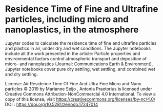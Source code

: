 # Residence Time of Fine and Ultrafine particles, including micro and nanoplastics, in the atmosphere

Jupyter codes to calculate the residence time of fine and ultrafine particles and plastics in air, under dry and wet conditions. The Jupyter notebooks include all the work presented in the article: Particle properties and environmental factors control atmospheric transport and deposition of micro- and nanoplastics (Journal: Communications Earth & Environment). Jupyter notebooks cover pure dry settling, wet settling, and combined wet and dry settling.


License:
Air Residence Time Of Fine And Ultra Fine Micro and Nano particles © 2019 by Marianne Seijo , Antonia Praetorius is licensed under Creative Commons Attribution-NonCommercial 4.0 International. To view a copy of this license, visit https://creativecommons.org/licenses/by-nc/4.0/ <br>
DOI : https://doi.org/10.5281/zenodo.17247014


